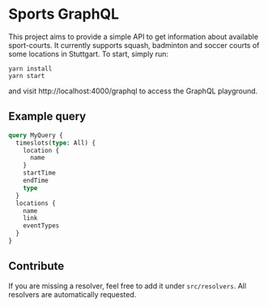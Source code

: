 # Sports GraphQL

This project aims to provide a simple API to get information about available sport-courts.
It currently supports squash, badminton and soccer courts of some locations in Stuttgart.
To start, simply run:

```
yarn install
yarn start
```

and visit http://localhost:4000/graphql to access the GraphQL playground.

## Example query

```graphql
query MyQuery {
  timeslots(type: All) {
    location {
      name
    }
    startTime
    endTime
    type
  }
  locations {
    name
    link
    eventTypes
  }
}
```

## Contribute

If you are missing a resolver, feel free to add it under `src/resolvers`. All resolvers are automatically requested.

